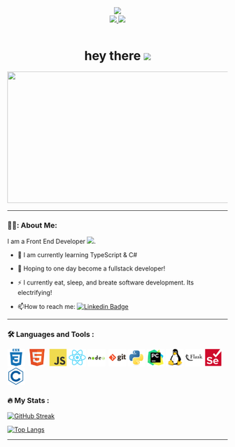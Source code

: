 <div id="header" align="center">
  <img src="https://media.giphy.com/media/M9gbBd9nbDrOTu1Mqx/giphy.gif" width="100"/>
  <div id="badges">
    <a href="https://www.linkedin.com/in/max-long-jr-dev-0403aa239">
      <img src="https://img.shields.io/badge/LinkedIn-blue?logo=linkedin&logoColor=white" />
     </a>
    <a href="https://twitter.com/DevJmlong">
      <img src="https://img.shields.io/badge/Twitter-blue?logo=twitter&logoColor=white"/>
    </a>
  </div>
  <img src="https://komarev.com/ghpvc/?username=jmlongdev&style=flat-square&color=blue" alt=""/>
  <h1>hey there
  <img src="https://media.giphy.com/media/hvRJCLFzcasrR4ia7z/giphy.gif" width="30"/></h1>
</div>

<div align="center">
<img  src="https://media.giphy.com/media/dWesBcTLavkZuG35MI/giphy.gif" width="600" height="300"/>
</div>

---


### 👨‍💻: About Me:

I am a Front End Developer <img src="https://media.giphy.com/media/WUlplcMpOCEmTGBtBW/giphy.gif" width="30">.

- :telescope: I am currently learning TypeScript & C#

- :seedling: Hoping to one day become a fullstack developer!

- :zap: I currently eat, sleep, and breate software development. Its electrifying!

- :mailbox:How to reach me: [![Linkedin Badge](https://img.shields.io/badge/-linkedin-blue?style=flat&logo=Linkedin&logoColor=white)](https://www.linkedin.com/in/max-long-jr-dev-0403aa239)


---

### 🛠️ Languages and Tools :
<div>
  <img src="https://github.com/devicons/devicon/blob/master/icons/css3/css3-plain-wordmark.svg"  title="CSS3" alt="CSS" width="40" height="40"/>&nbsp;
  <img src="https://github.com/devicons/devicon/blob/master/icons/html5/html5-original.svg" title="HTML5" alt="HTML" width="40" height="40"/>&nbsp;
  <img src="https://github.com/devicons/devicon/blob/master/icons/javascript/javascript-original.svg" title="JavaScript" alt="JavaScript" width="40" height="40"/>&nbsp;<img src="https://github.com/devicons/devicon/blob/master/icons/react/react-original.svg" title="React" alt="JavaScript" width="40" height="40"/>
  <img src="https://github.com/devicons/devicon/blob/master/icons/nodejs/nodejs-original-wordmark.svg" title="NodeJS" alt="NodeJS" width="40" height="40"/>&nbsp;
  <img src="https://github.com/devicons/devicon/blob/master/icons/git/git-original-wordmark.svg" title="Git" **alt="Git" width="40" height="40"/>
  <img src="https://github.com/devicons/devicon/blob/master/icons/python/python-original.svg"
       title="Python" alt="Python" width="40" height="40" />
  <img src="https://github.com/devicons/devicon/blob/master/icons/pycharm/pycharm-original.svg"
       title="Pycharm" alt="Pycharm" width="40" height="40" />
   <img src="https://github.com/devicons/devicon/blob/master/icons/linux/linux-original.svg"
       title="Linux" alt="Linux" width="40" height="40" />
  <img src="https://github.com/devicons/devicon/blob/master/icons/flask/flask-original-wordmark.svg"
       title="Flask" alt="Flask" width="40" height="40" />
  <img src="https://github.com/devicons/devicon/blob/master/icons/selenium/selenium-original.svg"
       title="Selenium" alt="Selenium" width="40" height="40" />
  <img src="https://github.com/devicons/devicon/blob/master/icons/c/c-line.svg"
       title="C" alt="C" width="40" height="40" />
</div>



### 🔥 My Stats :

[![GitHub Streak](https://github-readme-streak-stats.herokuapp.com/?user=jmlongdev&theme=dark&background=000000)](https://git.io/streak-stats)

[![Top Langs](https://github-readme-stats.vercel.app/api/top-langs/?username=jmlongdev)](https://github.com/anuraghazra/github-readme-stats)

--- 


